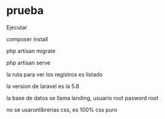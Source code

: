 # prueba

Ejecutar   

composer install

php artisan migrate

php artisan serve



la ruta para ver los registros es listado

la version de laravel es la 5.8

la base de datos se llama landing, usuario root pasword root

no se usaronlibrerias css, es 100% css puro
